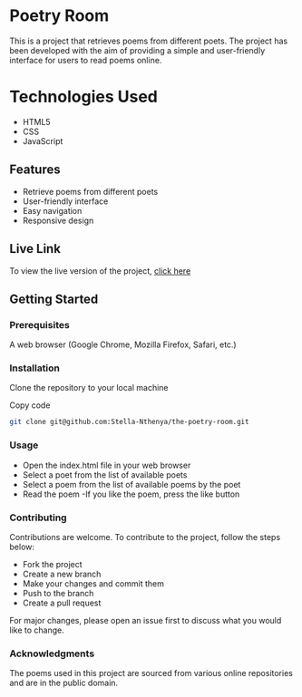 # Poetry Room

This is a project that retrieves poems from different poets. The project has been developed with the aim of providing a simple and user-friendly interface for users to read poems online.

# Technologies Used
- HTML5
- CSS
- JavaScript

## Features

- Retrieve poems from different poets
- User-friendly interface
- Easy navigation
- Responsive design

## Live Link
To view the live version of the project, [click here](https://stella-nthenya.github.io/the-poetry-room/)

## Getting Started

### Prerequisites

A web browser (Google Chrome, Mozilla Firefox, Safari, etc.)
### Installation
Clone the repository to your local machine

Copy code
```bash
git clone git@github.com:Stella-Nthenya/the-poetry-room.git
```

### Usage
- Open the index.html file in your web browser
- Select a poet from the list of available poets
- Select a poem from the list of available poems by the poet
- Read the poem
-If you like the poem, press the like button

### Contributing
Contributions are welcome. To contribute to the project, follow the steps below:

- Fork the project
- Create a new branch
- Make your changes and commit them
- Push to the branch
- Create a pull request

For major changes, please open an issue first to discuss what you would like to change.

### Acknowledgments
The poems used in this project are sourced from various online repositories and are in the public domain.

